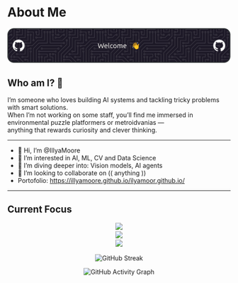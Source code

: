 # About Me

<img src="./imgs/header.png" alt="Header">

## Who am I? 🤔

I’m someone who loves building AI systems and tackling tricky problems with smart solutions.  
When I’m not working on some staff, you’ll find me immersed in environmental puzzle platformers or metroidvanias —  
anything that rewards curiosity and clever thinking.

---
- 👋 Hi, I’m @IllyaMoore
- 👀 I’m interested in AI, ML, CV and Data Science
- 🌱 I’m diving deeper into: Vision models, AI agents 
- 💞️ I’m looking to collaborate on (( anything ))
- Portofolio: https://illyamoore.github.io/ilyamoor.github.io/

---

## Current Focus


<p align="center">
  <!-- Languages -->
  <img src="https://skillicons.dev/icons?i=python,rust&perline=7" /><br>
	  <!-- AI / Data -->
  <img src="https://skillicons.dev/icons?i=pytorch,sklearn,tensorflow&perline=7" /><br>
    <!-- Tools -->
  <img src="https://skillicons.dev/icons?i=git,github,linux,docker,neovim&perline=7" />
</p>

<div align="center">

![GitHub Streak](https://streak-stats.demolab.com/?user=IllyaMoore&theme=dark&hide_border=true)

![GitHub Activity Graph](https://github-readme-activity-graph.vercel.app/graph?username=IllyaMoore&theme=react-dark)

</div>
